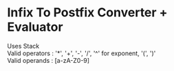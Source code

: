 # Infix To Postfix Converter + Evaluator
Uses Stack  
Valid operators : '*', '+', '-', '/', '^' for exponent, '(', ')'  
Valid operands : [a-zA-Z0-9]  
